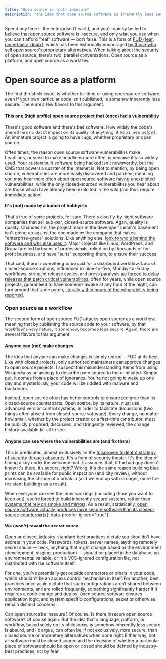 ```yaml
---
title: "Open source is (not) insecure"
description: "The idea that open source software is inherently less secure than its closed source or proprietary counterparts is untrue and stems from fear, uncertainty, and doubt (FUD)."
---
```


Spend any time in the enterprise IT world, and you'll quickly be led to believe that open source software is insecure, and only what you use when you can't afford "real" software — both false. This is a form of [FUD (fear, uncertainly, doubt)](http://en.wikipedia.org/wiki/Fear,_uncertainty_and_doubt), which has been historically encouraged [by those who sell open source's proprietary alternatives](https://en.wikipedia.org/wiki/Halloween_documents). When talking about the security of open source, there's two, parallel conversations. Open source as a platform, and open source as a workflow.

# Open source as a platform

The first threshold issue, is whether building or using open source software, even if your own particular code isn't published, is somehow inherently less secure. There are a few flavors to this argument.

#### This one (high profile) open source project that (once) had a vulnerability

There's good software and there's bad software. How widely the code's shared has no direct impact on its quality (if anything, it helps, see [below](#anyone-can-see-where-the-vulnerabilities-are-and-fix-them)). An immature project is going to have bugs, whether proprietary or open source.

Often times, the reason open source software vulnerabilities make headlines, or seem to make headlines more often, is because it's so widely used. Your custom built software being hacked isn't newsworthy, but the CMS that powers a quarter of the internet is. Not to mention, by being open source, vulnerabilities are more easily discovered and patched, meaning you may hear more often about open source software having unexploited vulnerabilities, while the only closed-sourced vulnerabilities you hear about are those which have already been exploited in the wild (and thus require immediate action).

#### It's (not) made by a bunch of hobbyists

That's true of some projects, for sure. There's also fly-by-night software companies that sell sub-par, closed-source software. Again, quality is quality. Chances are, the project made in the developer's mom's basement isn't going up against the one made by the company that makes "enterprise-grade" solutions. Like anything else, [look to who's behind the software and who else uses it](http://ben.balter.com/2014/06/02/how-to-identify-a-strong-open-source-project/). Major projects like Linux, WordPress, and Drupal are led by teams of professionals, relied on by thousands of for-profit business, and have "suits" supporting them, to ensure their success.

That said, there is something to be said for a distributed workflow. Lots of closed-source solutions, influenced by nine-to-five, Monday-to-Friday workflows, stringent release cycles, and press paralysis [are forced to delay releases that patch critical vulnerabilities](http://www.xconomy.com/boston/2008/03/07/delays-in-software-patch-pushed-security-firm-to-disclose-vmware-flaw/), often for years, while open source projects, guaranteed to have someone awake at any hour of the night, can turn around that same patch, [literally within hours of the vulnerability being reported](https://twitter.com/#!/nacin/status/9753986051604480).

### Open source as a workflow

The second form of open source FUD attacks open source as a workflow, meaning that by publishing the source code to your software, by that workflow's very nature, it somehow, becomes less secure. Again, there are several flavors to this argument.

#### Anyone can (not) make changes

The idea that anyone can make changes is simply untrue -- FUD at its best. Like with closed projects, only authorized maintainers can approve changes to open source projects. I suspect this misunderstanding stems from using Wikipedia as an analogy to describe open source to the uninitiated. Simply put, it comes from a place of ignorance. You're not going to wake up one day and mysteriously, your code will be riddled with malware and backdoors.

Instead, open source often has better controls to ensure pedigree than its closed-source counterparts. Open source, by its nature, must use advanced version control systems, in order to facilitate discussions (two things often absent from closed-source software). Every change, no matter how small, whether by the project creator or a first-time contributor, must be publicly proposed, discussed, and stringently reviewed, the change history available for all to see.

#### Anyone can see where the vulnerabilities are (and fix them)

This is predicated, almost exclusively on the [(disproven to death) strategy of security through obscurity](http://en.wikipedia.org/wiki/Security_through_obscurity). It's a form of security theater. It's the idea of hiding a key under the welcome mat. It assumes that, if the bad guy doesn't know it's there, it's secure, right? Wrong. It's the same reason building blue prints can be available for public inspection (and city review), without increasing the chance of a break in (and we end up with stronger, more fire resistant buildings as a result).

When everyone can see the inner workings (including those you want to keep out), you're forced to build inherently secure systems, rather than [systems that rely on smoke and mirrors](http://www.commlawblog.com/2010/01/articles/unlicensed-operations-and-emerging-technologies/fcc-changes-stance-on-open-source-security/). As a result, statistically, [open source software actually produces more secure software than its closed-source counterparts](http://www.infoworld.com/d/open-source-software/report-open-source-tops-proprietary-code-in-quality-187169){: data-proofer-ignore="true"}.

#### We (won't) reveal the secret sauce

Open or closed, industry-standard best practices dictate you shouldn't have secrets in your code. Passwords, tokens, server names, anything remotely secret sauce — heck, anything that might change based on the environment (development, staging, production) — should be placed in the database, an environmental variable, or in a VCS-ignored configuration file, not distributed with the software itself.

For one, you've potentially got outside contractors or others in your code, which shouldn't be an access control mechanism in itself. For another, best practices once again dictate that such configurations aren't shared between environments, and are rolled frequently, something significantly harder if it requires a code change and deploy. Open source software ensures application logic, and system specific-configurations, secret or otherwise, remain distinct concerns.

Can open source be insecure? Of course. Is there insecure open source software? Of course again. But the idea that a language, platform, or workflow, based solely on its philosophy, is somehow inherently less secure is absurd, and I'd argue, can often be, if not exclusively, more secure, than closed source or proprietary alternatives when done right. Either way, not all software must be closed source and the decision of whether a particular piece of software should be open or closed should be defined by industry-best practices, not by fear.
